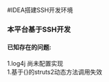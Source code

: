 #IDEA搭建SSH开发环境
<h3>本平台基于SSH开发</h3>
<h4>已知存在的问题:</h4>
<a>1.log4j 尚未配置实现</a><br>
<a>1.基于{}的struts2动态方法调用失效</a>